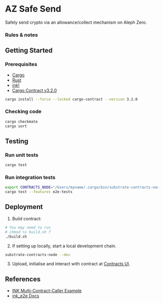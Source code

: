 # AZ Safe Send

Safely send crypto via an allowance/collect mechanism on Aleph Zero.

### Rules & notes

## Getting Started
### Prerequisites

* [Cargo](https://doc.rust-lang.org/cargo/)
* [Rust](https://www.rust-lang.org/)
* [ink!](https://use.ink/)
* [Cargo Contract v3.2.0](https://github.com/paritytech/cargo-contract)
```zsh
cargo install --force --locked cargo-contract --version 3.2.0
```

### Checking code

```zsh
cargo checkmate
cargo sort
```

## Testing

### Run unit tests

```sh
cargo test
```

### Run integration tests

```sh
export CONTRACTS_NODE="/Users/myname/.cargo/bin/substrate-contracts-node"
cargo test --features e2e-tests
```

## Deployment

1. Build contract:
```sh
# You may need to run
# chmod +x build.sh f
./build.sh
```
2. If setting up locally, start a local development chain. 
```sh
substrate-contracts-node --dev
```
3. Upload, initialise and interact with contract at [Contracts UI](https://contracts-ui.substrate.io/).

## References

- [INK Multi-Contract-Caller Example](https://github.com/paritytech/ink-examples/tree/61f69a77b3e32fe18c1f144a2863d25471778bee/multi-contract-caller)
- [ink_e2e Docs](https://docs.rs/ink_e2e/4.3.0/ink_e2e/index.html)
